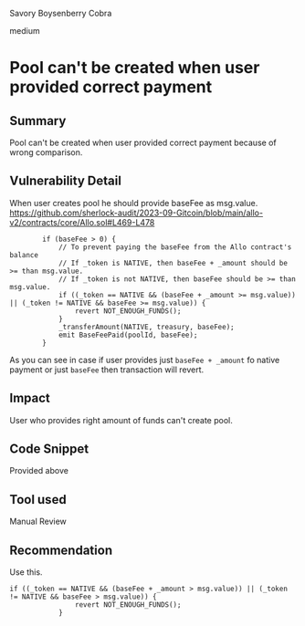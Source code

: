 Savory Boysenberry Cobra

medium

# Pool can't be created when user provided correct payment
## Summary
Pool can't be created when user provided correct payment because of wrong comparison.
## Vulnerability Detail
When user creates pool he should provide baseFee as msg.value.
https://github.com/sherlock-audit/2023-09-Gitcoin/blob/main/allo-v2/contracts/core/Allo.sol#L469-L478
```solidity
        if (baseFee > 0) {
            // To prevent paying the baseFee from the Allo contract's balance
            // If _token is NATIVE, then baseFee + _amount should be >= than msg.value.
            // If _token is not NATIVE, then baseFee should be >= than msg.value.
            if ((_token == NATIVE && (baseFee + _amount >= msg.value)) || (_token != NATIVE && baseFee >= msg.value)) {
                revert NOT_ENOUGH_FUNDS();
            }
            _transferAmount(NATIVE, treasury, baseFee);
            emit BaseFeePaid(poolId, baseFee);
        }
```
As you can see in case if user provides just `baseFee + _amount` fo native payment or just `baseFee` then transaction will revert.
## Impact
User who provides right amount of funds can't create pool.
## Code Snippet
Provided above
## Tool used

Manual Review

## Recommendation
Use this.
```solidity
if ((_token == NATIVE && (baseFee + _amount > msg.value)) || (_token != NATIVE && baseFee > msg.value)) {
                revert NOT_ENOUGH_FUNDS();
            }
```